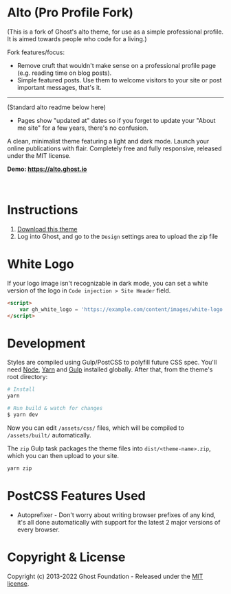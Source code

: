# Alto (Pro Profile Fork)

(This is a fork of Ghost's alto theme, for use as a simple professional profile. It is aimed towards people who code for a living.)

Fork features/focus:

* Remove cruft that wouldn't make sense on a professional profile page (e.g. reading time on blog posts).
* Simple featured posts. Use them to welcome visitors to your site or post important messages, that's it.


--------------------------------
(Standard alto readme below here)

* Pages show "updated at" dates so if you forget to update your "About me site" for a few years, there's no confusion.

A clean, minimalist theme featuring a light and dark mode. Launch your online publications with flair. Completely free and fully responsive, released under the MIT license.

**Demo: https://alto.ghost.io**

&nbsp;

# Instructions

1. [Download this theme](https://github.com/TryGhost/Alto/archive/main.zip)
2. Log into Ghost, and go to the `Design` settings area to upload the zip file

# White Logo

If your logo image isn't recognizable in dark mode, you can set a white version of the logo in `Code injection > Site Header` field.

```html
<script>
    var gh_white_logo = 'https://example.com/content/images/white-logo.png';
</script>
```

# Development

Styles are compiled using Gulp/PostCSS to polyfill future CSS spec. You'll need [Node](https://nodejs.org/), [Yarn](https://yarnpkg.com/) and [Gulp](https://gulpjs.com) installed globally. After that, from the theme's root directory:

```bash
# Install
yarn

# Run build & watch for changes
$ yarn dev
```

Now you can edit `/assets/css/` files, which will be compiled to `/assets/built/` automatically.

The `zip` Gulp task packages the theme files into `dist/<theme-name>.zip`, which you can then upload to your site.

```bash
yarn zip
```

# PostCSS Features Used

-   Autoprefixer - Don't worry about writing browser prefixes of any kind, it's all done automatically with support for the latest 2 major versions of every browser.

# Copyright & License

Copyright (c) 2013-2022 Ghost Foundation - Released under the [MIT license](LICENSE).
